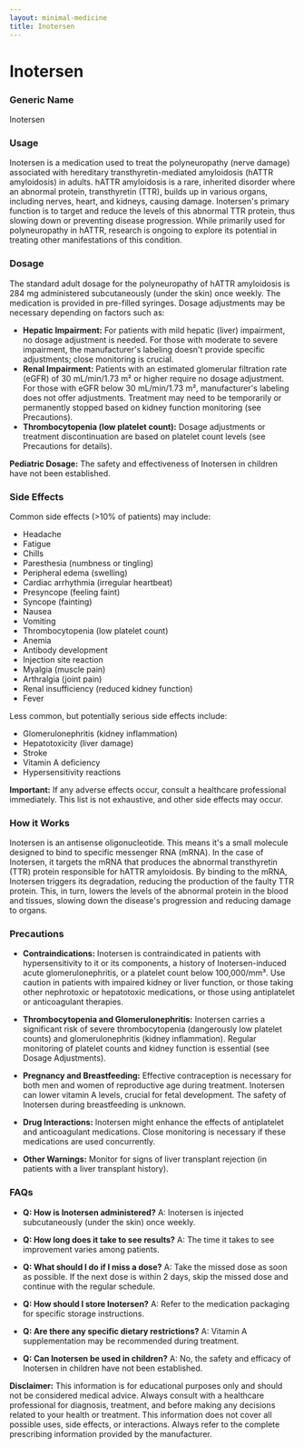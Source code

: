 ```yaml
---
layout: minimal-medicine
title: Inotersen
---
```


# Inotersen
### Generic Name
Inotersen

### Usage
Inotersen is a medication used to treat the polyneuropathy (nerve damage) associated with hereditary transthyretin-mediated amyloidosis (hATTR amyloidosis) in adults.  hATTR amyloidosis is a rare, inherited disorder where an abnormal protein, transthyretin (TTR), builds up in various organs, including nerves, heart, and kidneys, causing damage. Inotersen's primary function is to target and reduce the levels of this abnormal TTR protein, thus slowing down or preventing disease progression.  While primarily used for polyneuropathy in hATTR, research is ongoing to explore its potential in treating other manifestations of this condition.

### Dosage
The standard adult dosage for the polyneuropathy of hATTR amyloidosis is 284 mg administered subcutaneously (under the skin) once weekly.  The medication is provided in pre-filled syringes.  Dosage adjustments may be necessary depending on factors such as:

* **Hepatic Impairment:**  For patients with mild hepatic (liver) impairment, no dosage adjustment is needed. For those with moderate to severe impairment, the manufacturer's labeling doesn't provide specific adjustments; close monitoring is crucial.
* **Renal Impairment:**  Patients with an estimated glomerular filtration rate (eGFR) of 30 mL/min/1.73 m² or higher require no dosage adjustment.  For those with eGFR below 30 mL/min/1.73 m², manufacturer's labeling does not offer adjustments.  Treatment may need to be temporarily or permanently stopped based on kidney function monitoring (see Precautions).
* **Thrombocytopenia (low platelet count):**  Dosage adjustments or treatment discontinuation are based on platelet count levels (see Precautions for details).

**Pediatric Dosage:** The safety and effectiveness of Inotersen in children have not been established.

### Side Effects
Common side effects (>10% of patients) may include:

* Headache
* Fatigue
* Chills
* Paresthesia (numbness or tingling)
* Peripheral edema (swelling)
* Cardiac arrhythmia (irregular heartbeat)
* Presyncope (feeling faint)
* Syncope (fainting)
* Nausea
* Vomiting
* Thrombocytopenia (low platelet count)
* Anemia
* Antibody development
* Injection site reaction
* Myalgia (muscle pain)
* Arthralgia (joint pain)
* Renal insufficiency (reduced kidney function)
* Fever

Less common, but potentially serious side effects include:

* Glomerulonephritis (kidney inflammation)
* Hepatotoxicity (liver damage)
* Stroke
* Vitamin A deficiency
* Hypersensitivity reactions


**Important:** If any adverse effects occur, consult a healthcare professional immediately.  This list is not exhaustive, and other side effects may occur.

### How it Works
Inotersen is an antisense oligonucleotide. This means it's a small molecule designed to bind to specific messenger RNA (mRNA). In the case of Inotersen, it targets the mRNA that produces the abnormal transthyretin (TTR) protein responsible for hATTR amyloidosis. By binding to the mRNA, Inotersen triggers its degradation, reducing the production of the faulty TTR protein. This, in turn, lowers the levels of the abnormal protein in the blood and tissues, slowing down the disease's progression and reducing damage to organs.


### Precautions
* **Contraindications:** Inotersen is contraindicated in patients with hypersensitivity to it or its components, a history of Inotersen-induced acute glomerulonephritis, or a platelet count below 100,000/mm³.  Use caution in patients with impaired kidney or liver function, or those taking other nephrotoxic or hepatotoxic medications, or those using antiplatelet or anticoagulant therapies.

* **Thrombocytopenia and Glomerulonephritis:** Inotersen carries a significant risk of severe thrombocytopenia (dangerously low platelet counts) and glomerulonephritis (kidney inflammation).  Regular monitoring of platelet counts and kidney function is essential (see Dosage Adjustments).

* **Pregnancy and Breastfeeding:** Effective contraception is necessary for both men and women of reproductive age during treatment. Inotersen can lower vitamin A levels, crucial for fetal development.  The safety of Inotersen during breastfeeding is unknown.

* **Drug Interactions:** Inotersen might enhance the effects of antiplatelet and anticoagulant medications.  Close monitoring is necessary if these medications are used concurrently.

* **Other Warnings:** Monitor for signs of liver transplant rejection (in patients with a liver transplant history).


### FAQs

* **Q: How is Inotersen administered?** A: Inotersen is injected subcutaneously (under the skin) once weekly.

* **Q: How long does it take to see results?** A: The time it takes to see improvement varies among patients.

* **Q:  What should I do if I miss a dose?** A: Take the missed dose as soon as possible. If the next dose is within 2 days, skip the missed dose and continue with the regular schedule.

* **Q: How should I store Inotersen?** A:  Refer to the medication packaging for specific storage instructions.

* **Q: Are there any specific dietary restrictions?** A: Vitamin A supplementation may be recommended during treatment.

* **Q:  Can Inotersen be used in children?** A: No, the safety and efficacy of Inotersen in children have not been established.


**Disclaimer:** This information is for educational purposes only and should not be considered medical advice.  Always consult with a healthcare professional for diagnosis, treatment, and before making any decisions related to your health or treatment.  This information does not cover all possible uses, side effects, or interactions. Always refer to the complete prescribing information provided by the manufacturer.
